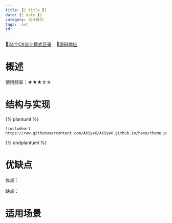 ```yaml
---
title: {{ title }}
date: {{ date }}
category: 设计模式
tags: .net
id: 
---
```


🚀[24个C#设计模式目录](https://akiyax.github.io/csharp-design-pattern/) &nbsp;&nbsp; 🍺[源码地址](https://github.com/AkiyaX/CSharpDesignPattern)

# 概述


使用频率：★★★☆☆

# 结构与实现

{% plantuml %}

    !includeurl https://raw.githubusercontent.com/AkiyaX/AkiyaX.github.io/hexo/theme.puml  

{% endplantuml %}

# 优缺点

优点：

缺点：

# 适用场景